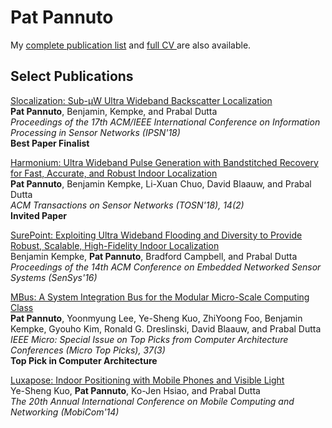 <div class="page-header">
  <h1><a href="/" style="text-decoration: none; color: inherit;">Pat Pannuto</a></h1>
</div>

<p class="lead">
My <a href="/publications.html">complete publication list</a> and
<a href="/cv/pannuto.pdf">full CV <i class="fa fa-file-pdf-o"></i></a> are also available.
</p>

## Select Publications

[Slocalization: Sub-μW Ultra Wideband Backscatter Localization](/pubs/pannuto18slocalization.pdf)<br />
**Pat Pannuto**, Benjamin, Kempke, and Prabal Dutta<br />
_Proceedings of the 17th ACM/IEEE International Conference on Information Processing in Sensor Networks (IPSN'18)_<br />
**Best Paper Finalist**

[Harmonium: Ultra Wideband Pulse Generation with Bandstitched Recovery for Fast, Accurate, and Robust Indoor Localization](/pubs/pannuto18harmonium.pdf)<br />
**Pat Pannuto**, Benjamin Kempke, Li-Xuan Chuo, David Blaauw, and Prabal Dutta<br />
_ACM Transactions on Sensor Networks (TOSN'18), 14(2)_<br />
**Invited Paper**

[SurePoint: Exploiting Ultra Wideband Flooding and Diversity to Provide Robust, Scalable, High-Fidelity Indoor Localization](/pubs/kempke16surepoint.pdf)<br />
Benjamin Kempke, **Pat Pannuto**, Bradford Campbell, and Prabal Dutta<br />
_Proceedings of the 14th ACM Conference on Embedded Networked Sensor Systems (SenSys'16)_

[MBus: A System Integration Bus for the Modular Micro-Scale Computing Class](/pubs/pannuto16mbus-tops-picks.pdf)<br />
**Pat Pannuto**, Yoonmyung Lee, Ye-Sheng Kuo, ZhiYoong Foo, Benjamin Kempke, Gyouho Kim, Ronald G. Dreslinski, David Blaauw, and Prabal Dutta<br />
_IEEE Micro: Special Issue on Top Picks from Computer Architecture Conferences (Micro Top Picks), 37(3)_<br />
**Top Pick in Computer Architecture**

[Luxapose: Indoor Positioning with Mobile Phones and Visible Light](/pubs/kuo14luxapose.pdf)<br />
Ye-Sheng Kuo, **Pat Pannuto**, Ko-Jen Hsiao, and Prabal Dutta<br />
_The 20th Annual International Conference on Mobile Computing and Networking (MobiCom'14)_

